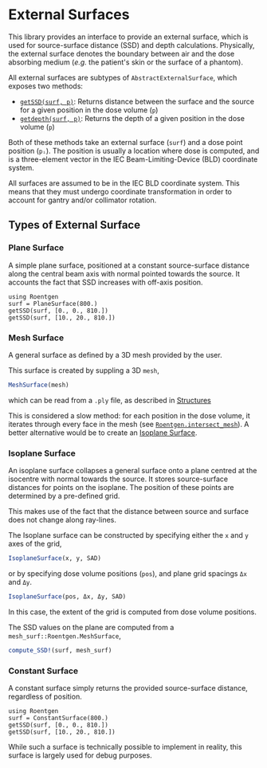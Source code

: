# External Surfaces

This library provides an interface to provide an external surface, which is used for source-surface distance (SSD) and depth calculations.
Physically, the external surface denotes the boundary between air and the dose absorbing medium (*e.g.* the patient's skin or the surface of a phantom).

All external surfaces are subtypes of `AbstractExternalSurface`, which exposes two methods:

- [`getSSD(surf, p)`](@ref): Returns distance between the surface and the source for a given position in the dose volume (`p`)
- [`getdepth(surf, p)`](@ref): Returns the depth of a given position in the dose volume (`p`)

Both of these methods take an external surface (`surf`) and a dose point position (`pᵢ`). The position is usually a location where dose is computed, and is a three-element vector in the IEC Beam-Limiting-Device (BLD) coordinate system.

All surfaces are assumed to be in the IEC BLD coordinate system. This means that they must undergo coordinate transformation in order to account for gantry and/or collimator rotation.

## Types of External Surface

### Plane Surface

A simple plane surface, positioned at a constant source-surface distance along the central beam axis with normal pointed towards the source. It accounts the fact that SSD increases with off-axis position.

```@repl
using Roentgen
surf = PlaneSurface(800.)
getSSD(surf, [0., 0., 810.])
getSSD(surf, [10., 20., 810.])
```

### Mesh Surface

A general surface as defined by a 3D mesh provided by the user.

This surface is created by suppling a 3D `mesh`,
```julia
MeshSurface(mesh)
```
which can be read from a `.ply` file, as described in [Structures](@ref)

This is considered a slow method: for each position in the dose volume, it iterates through every face in the mesh (see [`Roentgen.intersect_mesh`](@ref)). A better alternative would be to create an [Isoplane Surface](@ref).


### Isoplane Surface

An isoplane surface collapses a general surface onto a plane centred at the isocentre with normal towards the source. It stores source-surface distances for points on the isoplane. The position of these points are determined by a pre-defined grid.

This makes use of the fact that the distance between source and surface does not change along ray-lines.

The Isoplane surface can be constructed by specifying either the `x` and `y` axes of the grid,
```julia
IsoplaneSurface(x, y, SAD)
```
or by specifying dose volume positions (`pos`), and plane grid spacings `Δx` and `Δy`.
```julia
IsoplaneSurface(pos, Δx, Δy, SAD)
```
In this case, the extent of the grid is computed from dose volume positions.

The SSD values on the plane are computed from a `mesh_surf::Roentgen.MeshSurface`,
```julia
compute_SSD!(surf, mesh_surf)
```

### Constant Surface

A constant surface simply returns the provided source-surface distance, regardless of position.

```@repl
using Roentgen
surf = ConstantSurface(800.)
getSSD(surf, [0., 0., 810.])
getSSD(surf, [10., 20., 810.])
```

While such a surface is technically possible to implement in reality, this surface is largely used for debug purposes.
